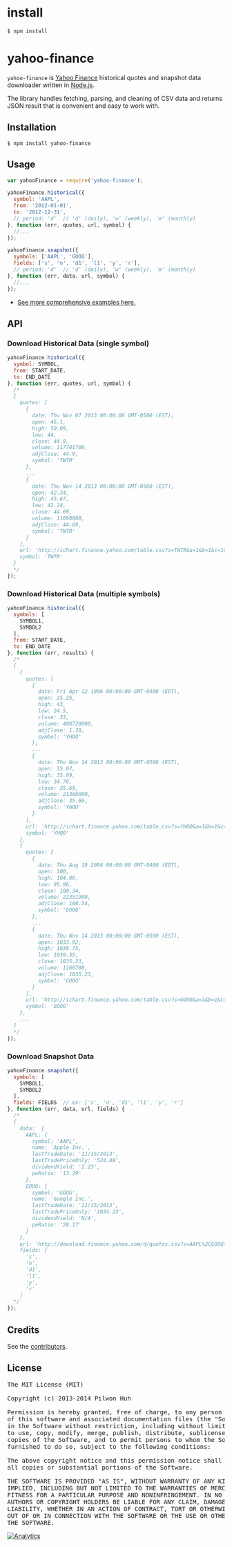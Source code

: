 # install 
    $ npm install

# yahoo-finance

`yahoo-finance` is [Yahoo Finance](http://finance.yahoo.com/) historical quotes and snapshot data downloader written in [Node.js](http://nodejs.org/).

The library handles fetching, parsing, and cleaning of CSV data and returns JSON result that is convenient and easy to work with.


## Installation
    $ npm install yahoo-finance


## Usage

```js
var yahooFinance = require('yahoo-finance');

yahooFinance.historical({
  symbol: 'AAPL',
  from: '2012-01-01',
  to: '2012-12-31',
  // period: 'd'  // 'd' (daily), 'w' (weekly), 'm' (monthly)
}, function (err, quotes, url, symbol) {
  //...
});

yahooFinance.snapshot({
  symbols: ['AAPL', 'GOOG'],
  fields: ['s', 'n', 'd1', 'l1', 'y', 'r'],
  // period: 'd'  // 'd' (daily), 'w' (weekly), 'm' (monthly)
}, function (err, data, url, symbol) {
  //...
});
```

* [See more comprehensive examples here.](https://github.com/pilwon/node-yahoo-finance/tree/master/examples)


## API

### Download Historical Data (single symbol)

```js
yahooFinance.historical({
  symbol: SYMBOL,
  from: START_DATE,
  to: END_DATE
}, function (err, quotes, url, symbol) {
  /*
  {
    quotes: [
      {
        date: Thu Nov 07 2013 00:00:00 GMT-0500 (EST),
        open: 45.1,
        high: 50.09,
        low: 44,
        close: 44.9,
        volume: 117701700,
        adjClose: 44.9,
        symbol: 'TWTR'
      },
      ...
      {
        date: Thu Nov 14 2013 00:00:00 GMT-0500 (EST),
        open: 42.34,
        high: 45.67,
        low: 42.24,
        close: 44.69,
        volume: 11090800,
        adjClose: 44.69,
        symbol: 'TWTR'
      }
    ],
    url: 'http://ichart.finance.yahoo.com/table.csv?s=TWTR&a=1&b=1&c=1900&d=11&e=15&f=2013&g=d&ignore=.csv',
    symbol: 'TWTR'
  }
  */
});
```

### Download Historical Data (multiple symbols)

```js
yahooFinance.historical({
  symbols: [
    SYMBOL1,
    SYMBOL2
  ],
  from: START_DATE,
  to: END_DATE
}, function (err, results) {
  /*
  [
    {
      quotes: [
        {
          date: Fri Apr 12 1996 00:00:00 GMT-0400 (EDT),
          open: 25.25,
          high: 43,
          low: 24.5,
          close: 33,
          volume: 408720000,
          adjClose: 1.38,
          symbol: 'YHOO'
        },
        ...
        {
          date: Thu Nov 14 2013 00:00:00 GMT-0500 (EST),
          open: 35.07,
          high: 35.89,
          low: 34.76,
          close: 35.69,
          volume: 21368600,
          adjClose: 35.69,
          symbol: 'YHOO'
        }
      ],
      url: 'http://ichart.finance.yahoo.com/table.csv?s=YHOO&a=1&b=1&c=1900&d=11&e=15&f=2013&g=d&ignore=.csv',
      symbol: 'YHOO'
    },
    {
      quotes: [
        {
          date: Thu Aug 19 2004 00:00:00 GMT-0400 (EDT),
          open: 100,
          high: 104.06,
          low: 95.96,
          close: 100.34,
          volume: 22351900,
          adjClose: 100.34,
          symbol: 'GOOG'
        },
        ...
        {
          date: Thu Nov 14 2013 00:00:00 GMT-0500 (EST),
          open: 1033.92,
          high: 1039.75,
          low: 1030.35,
          close: 1035.23,
          volume: 1166700,
          adjClose: 1035.23,
          symbol: 'GOOG'
        }
      ],
      url: 'http://ichart.finance.yahoo.com/table.csv?s=GOOG&a=1&b=1&c=1900&d=11&e=15&f=2013&g=d&ignore=.csv',
      symbol: 'GOOG'
    },
    ...
  ]
  */
});
```

### Download Snapshot Data

```js
yahooFinance.snapshot({
  symbols: [
    SYMBOL1,
    SYMBOL2
  ],
  fields: FIELDS  // ex: ['s', 'n', 'd1', 'l1', 'y', 'r']
}, function (err, data, url, fields) {
  /*
  {
    data:  {
      AAPL: {
        symbol: 'AAPL',
        name: 'Apple Inc.',
        lastTradeDate: '11/15/2013',
        lastTradePriceOnly: '524.88',
        dividendYield: '2.23',
        peRatio: '13.29'
      },
      GOOG: {
        symbol: 'GOOG',
        name: 'Google Inc.',
        lastTradeDate: '11/15/2013',
        lastTradePriceOnly: '1034.23',
        dividendYield: 'N/A',
        peRatio: '28.17'
      }
    },
    url: 'http://download.finance.yahoo.com/d/quotes.csv?s=AAPL%2CGOOG%2CMSFT%2CIBM%2CAMZN%2CORCL%2CINTC%2CQCOM%2CFB%2CCSCO%2CSAP%2CTSM%2CBIDU%2CEMC%2CHPQ%2CTXN%2CERIC%2CASML%2CCAJ%2CYHOO&f=snd1l1yr',
    fields: [
      's',
      'n',
      'd1',
      'l1',
      'y',
      'r'
    ]
  */
});
```


## Credits

  See the [contributors](https://github.com/pilwon/node-yahoo-finance/graphs/contributors).


## License

<pre>
The MIT License (MIT)

Copyright (c) 2013-2014 Pilwon Huh

Permission is hereby granted, free of charge, to any person obtaining a copy
of this software and associated documentation files (the "Software"), to deal
in the Software without restriction, including without limitation the rights
to use, copy, modify, merge, publish, distribute, sublicense, and/or sell
copies of the Software, and to permit persons to whom the Software is
furnished to do so, subject to the following conditions:

The above copyright notice and this permission notice shall be included in
all copies or substantial portions of the Software.

THE SOFTWARE IS PROVIDED "AS IS", WITHOUT WARRANTY OF ANY KIND, EXPRESS OR
IMPLIED, INCLUDING BUT NOT LIMITED TO THE WARRANTIES OF MERCHANTABILITY,
FITNESS FOR A PARTICULAR PURPOSE AND NONINFRINGEMENT. IN NO EVENT SHALL THE
AUTHORS OR COPYRIGHT HOLDERS BE LIABLE FOR ANY CLAIM, DAMAGES OR OTHER
LIABILITY, WHETHER IN AN ACTION OF CONTRACT, TORT OR OTHERWISE, ARISING FROM,
OUT OF OR IN CONNECTION WITH THE SOFTWARE OR THE USE OR OTHER DEALINGS IN
THE SOFTWARE.
</pre>

[![Analytics](https://ga-beacon.appspot.com/UA-47034562-15/node-yahoo-finance/readme?pixel)](https://github.com/pilwon/node-yahoo-finance)
